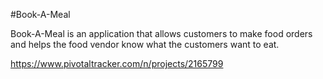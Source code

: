 #Book-A-Meal

Book-A-Meal is an application that allows customers to make food orders and helps the food
vendor know what the customers want to eat.

https://www.pivotaltracker.com/n/projects/2165799
